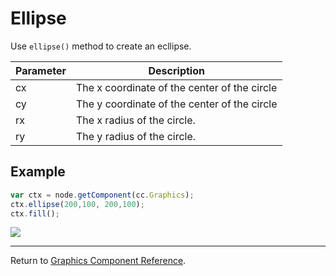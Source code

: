 # Ellipse

Use `ellipse()` method to create an ecllipse.

| Parameter | Description
| --------- | ----------- |
| cx | The x coordinate of the center of the circle |
| cy | The y coordinate of the center of the circle |
| rx | The x radius of the circle.|
| ry | The y radius of the circle.|

## Example

```javascript
var ctx = node.getComponent(cc.Graphics);
ctx.ellipse(200,100, 200,100);
ctx.fill();
```

<a href="graphics/ellipse.png"><img src="graphics/ellipse.png"></a>

<hr>

Return to [Graphics Component Reference](../../components/graphics.md).
